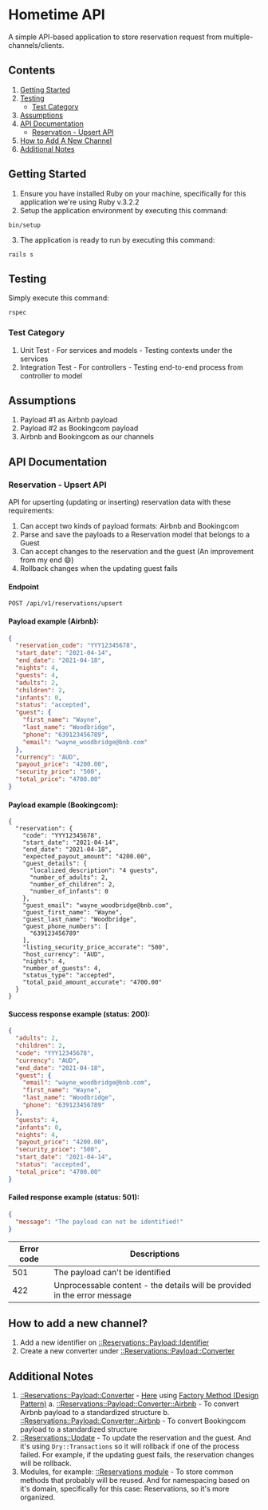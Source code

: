 # Hometime API

A simple API-based application to store reservation request from multiple-channels/clients.

## Contents

1. [Getting Started](https://github.com/shabanzo/hometime/blob/main/README.md#getting-started)
2. [Testing](https://github.com/shabanzo/hometime/blob/main/README.md#testing)
    - [Test Category](https://github.com/shabanzo/hometime/tree/main#test-category)
3. [Assumptions](https://github.com/shabanzo/hometime/blob/main/README.md#assumptions)
4. [API Documentation](https://github.com/shabanzo/hometime/blob/main/README.md#api-documentation)
    - [Reservation - Upsert API](https://github.com/shabanzo/hometime/blob/main/README.md#reservation-upsert-api)
5. [How to Add A New Channel](https://github.com/shabanzo/hometime/tree/main#how-to-add-a-new-channel)
6. [Additional Notes](https://github.com/shabanzo/hometime/tree/main#additional-notes)

## Getting Started

1. Ensure you have installed Ruby on your machine, specifically for this application we're using Ruby v.3.2.2
2. Setup the application environment by executing this command:

```
bin/setup
```

3. The application is ready to run by executing this command:

```
rails s
```

## Testing

Simply execute this command:

```
rspec
```

### Test Category

1. Unit Test - For services and models - Testing contexts under the services
2. Integration Test - For controllers - Testing end-to-end process from controller to model

## Assumptions

1. Payload #1 as Airbnb payload
2. Payload #2 as Bookingcom payload
3. Airbnb and Bookingcom as our channels

## API Documentation

### Reservation - Upsert API

API for upserting (updating or inserting) reservation data with these requirements:

1. Can accept two kinds of payload formats: Airbnb and Bookingcom
2. Parse and save the payloads to a Reservation model that belongs to a Guest
3. Can accept changes to the reservation and the guest (An improvement from my end 😄)
4. Rollback changes when the updating guest fails

#### Endpoint

```
POST /api/v1/reservations/upsert
```

#### Payload example (Airbnb):

```json
{
  "reservation_code": "YYY12345678",
  "start_date": "2021-04-14",
  "end_date": "2021-04-18",
  "nights": 4,
  "guests": 4,
  "adults": 2,
  "children": 2,
  "infants": 0,
  "status": "accepted",
  "guest": {
    "first_name": "Wayne",
    "last_name": "Woodbridge",
    "phone": "639123456789",
    "email": "wayne_woodbridge@bnb.com"
  },
  "currency": "AUD",
  "payout_price": "4200.00",
  "security_price": "500",
  "total_price": "4700.00"
}
```

#### Payload example (Bookingcom):
```
{
  "reservation": {
    "code": "YYY12345678",
    "start_date": "2021-04-14",
    "end_date": "2021-04-18",
    "expected_payout_amount": "4200.00",
    "guest_details": {
      "localized_description": "4 guests",
      "number_of_adults": 2,
      "number_of_children": 2,
      "number_of_infants": 0
    },
    "guest_email": "wayne_woodbridge@bnb.com",
    "guest_first_name": "Wayne",
    "guest_last_name": "Woodbridge",
    "guest_phone_numbers": [
      "639123456789"
    ],
    "listing_security_price_accurate": "500",
    "host_currency": "AUD",
    "nights": 4,
    "number_of_guests": 4,
    "status_type": "accepted",
    "total_paid_amount_accurate": "4700.00"
  }
}
```

#### Success response example (status: 200):

```json
{
  "adults": 2,
  "children": 2,
  "code": "YYY12345678",
  "currency": "AUD",
  "end_date": "2021-04-18",
  "guest": {
    "email": "wayne_woodbridge@bnb.com",
    "first_name": "Wayne",
    "last_name": "Woodbridge",
    "phone": "639123456789"
  },
  "guests": 4,
  "infants": 0,
  "nights": 4,
  "payout_price": "4200.00",
  "security_price": "500",
  "start_date": "2021-04-14",
  "status": "accepted",
  "total_price": "4700.00"
}
```

#### Failed response example (status: 501):

```json
{
  "message": "The payload can not be identified!"
}
```

| Error code | Descriptions                                                              |
| ---------- | ------------------------------------------------------------------------- |
| 501        | The payload can't be identified                                           |
| 422        | Unprocessable content - the details will be provided in the error message |

## How to add a new channel?

1. Add a new identifier on [::Reservations::Payload::Identifier](https://github.com/shabanzo/hometime/blob/main/app/services/reservations/payload/identifier.rb)
2. Create a new converter under [::Reservations::Payload::Converter](https://github.com/shabanzo/hometime/tree/main/app/services/reservations/payload/converter)

## Additional Notes

1. [::Reservations::Payload::Converter](https://github.com/shabanzo/hometime/tree/main/app/services/reservations/payload/converter) - [Here](https://github.com/shabanzo/hometime/blob/main/app/services/reservations/upsert.rb#L31-L35) using [Factory Method (Design Pattern)](https://refactoring.guru/design-patterns/factory-method)
   a. [::Reservations::Payload::Converter::Airbnb](https://github.com/shabanzo/hometime/tree/main/app/services/reservations/payload/converter/airbnb) - To convert Airbnb payload to a standardized structure
   b. [::Reservations::Payload::Converter::Airbnb](https://github.com/shabanzo/hometime/tree/main/app/services/reservations/payload/converter/bookingcom) - To convert Bookingcom payload to a standardized structure
2. [::Reservations::Update](https://github.com/shabanzo/hometime/blob/main/app/services/reservations/update.rb) - To update the reservation and the guest. And it's using `Dry::Transactions` so it will rollback if one of the process failed. For example, if the updating guest fails, the reservation changes will be rollback.
3. Modules, for example: [::Reservations module](https://github.com/shabanzo/hometime/blob/main/app/services/reservations.rb) - To store common methods that probably will be reused. And for namespacing based on it's domain, specifically for this case: Reservations, so it's more organized.
